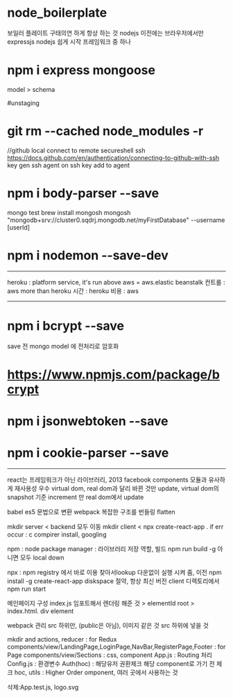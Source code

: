 # node_boilerplate

보일러 플레이트
구태의연 하게 항상 하는 것
nodejs 이전에는 브라우저에서만
expressjs nodejs 쉽게 시작 프레임워크 중 하나

# npm i express mongoose

model > schema

#unstaging

# git rm --cached node_modules -r

//github local connect to remote
secureshell ssh
https://docs.github.com/en/authentication/connecting-to-github-with-ssh
key gen
ssh agent on
ssh key add to agent

# npm i body-parser --save

mongo test
brew install mongosh
mongosh "mongodb+srv://cluster0.sqdrj.mongodb.net/myFirstDatabase" --username [userId]

# npm i nodemon --save-dev

---

heroku : platform service, it's run above aws
= aws.elastic beanstalk
컨트롤 : aws more than heroku
시간 : heroku
비용 : aws

---

# npm i bcrypt --save

save 전 mongo model 에 전처리로 암호화

# https://www.npmjs.com/package/bcrypt

# npm i jsonwebtoken --save

# npm i cookie-parser --save

---

react는 프레임워크가 아닌 라이브러리, 2013 facebook
components 모듈과 유사하게 재사용성 우수
virtual dom, real dom과 달리 바뀐 것만 update, virtual dom의 snapshot 기준 increment 만 real dom에서 update

babel es5 문법으로 변환
webpack 복잡한 구조를 번들링 flatten

mkdir server < backend 모두 이동
mkdir client < npx create-react-app .
if err occur : c compirer install, googling

npm : node package manager : 라이브러리 저장 역할, 빌드 npm run build
-g 아니면 모두 local down

npx : npm registry 에서 바로 이용 찾아서lookup 다운없이 실행 시켜 줌, 이전 npm install -g create-react-app
diskspace 절약, 항상 최신 버전
client 디렉토리에서 npm run start

메인페이지 구성
index.js <App/> 임포트해서 렌더링 해준 것 > elementId root > index.html. div element

webpack 관리 src 하위만, (public은 아님), 이미지 같은 것 src 하위에 넣을 것

mkdir and <structure detail>
actions, reducer : for Redux
components/view/LandingPage,LoginPage,NavBar,RegisterPage,Footer : for Page
components/view/Sections : css, component
App.js : Routing 처리
Config.js : 환경변수
Auth(hoc) : 해당유저 권환체크 해당 component로 가기 전 체크
hoc, utils : Higher Order omponent, 여러 곳에서 사용하는 것

삭제:App.test.js, logo.svg
